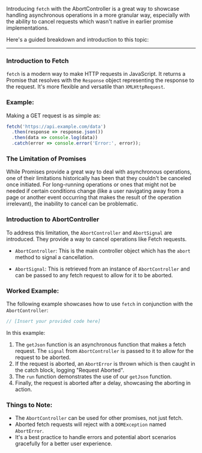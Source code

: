 Introducing `fetch` with the AbortController is a great way to showcase handling asynchronous operations in a more granular way, especially with the ability to cancel requests which wasn't native in earlier promise implementations.

Here's a guided breakdown and introduction to this topic:

---

### **Introduction to Fetch**

`fetch` is a modern way to make HTTP requests in JavaScript. It returns a Promise that resolves with the `Response` object representing the response to the request. It's more flexible and versatile than `XMLHttpRequest`.

### **Example:**

Making a GET request is as simple as:
```javascript
fetch('https://api.example.com/data')
  .then(response => response.json())
  .then(data => console.log(data))
  .catch(error => console.error('Error:', error));
```

### **The Limitation of Promises**

While Promises provide a great way to deal with asynchronous operations, one of their limitations historically has been that they couldn't be canceled once initiated. For long-running operations or ones that might not be needed if certain conditions change (like a user navigating away from a page or another event occurring that makes the result of the operation irrelevant), the inability to cancel can be problematic.

### **Introduction to AbortController**

To address this limitation, the `AbortController` and `AbortSignal` are introduced. They provide a way to cancel operations like Fetch requests.

- `AbortController`: This is the main controller object which has the `abort` method to signal a cancellation.
  
- `AbortSignal`: This is retrieved from an instance of `AbortController` and can be passed to any fetch request to allow for it to be aborted.

### **Worked Example:**

The following example showcases how to use `fetch` in conjunction with the `AbortController`:

```javascript
// [Insert your provided code here]
```

In this example:
1. The `getJson` function is an asynchronous function that makes a fetch request. The `signal` from `AbortController` is passed to it to allow for the request to be aborted.
2. If the request is aborted, an `AbortError` is thrown which is then caught in the catch block, logging "Request Aborted".
3. The `run` function demonstrates the use of our `getJson` function.
4. Finally, the request is aborted after a delay, showcasing the aborting in action.

### **Things to Note:**
- The `AbortController` can be used for other promises, not just fetch.
- Aborted fetch requests will reject with a `DOMException` named `AbortError`.
- It's a best practice to handle errors and potential abort scenarios gracefully for a better user experience.

